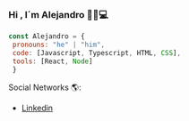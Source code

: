 ### Hi , I´m Alejandro 👋😍💻

 ```js
const Alejandro = {
  pronouns: "he" | "him",
  code: [Javascript, Typescript, HTML, CSS],
  tools: [React, Node]
  }
```

Social Networks 🌎:
- [Linkedin](https://www.linkedin.com/in/alejandro-burgos-423b00214/)


<!--
**aleburgosdev/aleburgosdev** is a ✨ _special_ ✨ repository because its `README.md` (this file) appears on your GitHub profile.

Here are some ideas to get you started:

- 🔭 I’m currently working on ...
- 🌱 I’m currently learning ...
- 👯 I’m looking to collaborate on ...
- 🤔 I’m looking for help with ...
- 💬 Ask me about ...
- 📫 How to reach me: ...
- 😄 Pronouns: ...
- ⚡ Fun fact: ...
-->
